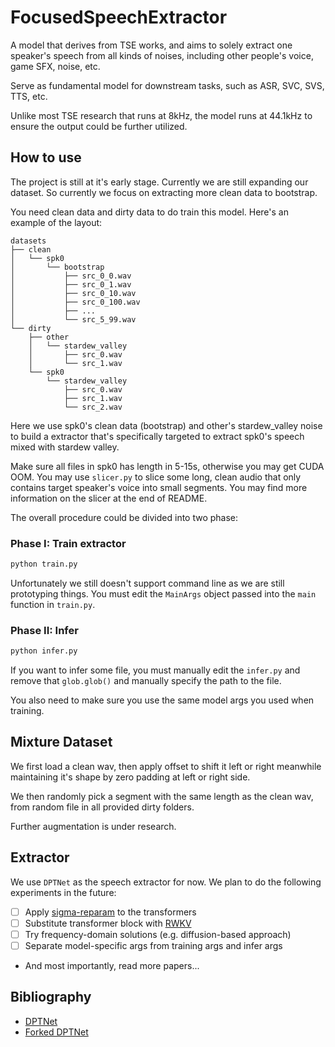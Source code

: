 # FocusedSpeechExtractor

A model that derives from TSE works, and aims to solely extract one speaker's speech from all kinds of noises, including other people's voice, game SFX, noise, etc.

Serve as fundamental model for downstream tasks, such as ASR, SVC, SVS, TTS, etc.

Unlike most TSE research that runs at 8kHz, the model runs at 44.1kHz to ensure the output could be further utilized.

## How to use

The project is still at it's early stage. Currently we are still expanding our dataset. So currently we focus on extracting more clean data to bootstrap.

You need clean data and dirty data to do train this model. Here's an example of the layout:

```
datasets
├── clean
│   └── spk0
│       └── bootstrap
│           ├── src_0_0.wav
│           ├── src_0_1.wav
│           ├── src_0_10.wav
│           ├── src_0_100.wav
│           ├── ...
│           └── src_5_99.wav
└── dirty
    ├── other
    │   └── stardew_valley
    │       ├── src_0.wav
    │       └── src_1.wav
    └── spk0
        └── stardew_valley
            ├── src_0.wav
            ├── src_1.wav
            └── src_2.wav
```

Here we use spk0's clean data (bootstrap) and other's stardew_valley noise to build a extractor that's specifically targeted to extract spk0's speech mixed with stardew valley.

Make sure all files in spk0 has length in 5-15s, otherwise you may get CUDA OOM. You may use `slicer.py` to slice some long, clean audio that only contains target speaker's voice into small segments. You may find more information on the slicer at the end of README.

The overall procedure could be divided into two phase:

### Phase I: Train extractor

```bash
python train.py
```

Unfortunately we still doesn't support command line as we are still prototyping things. You must edit the `MainArgs` object passed into the `main` function in `train.py`.

### Phase II: Infer

```bash
python infer.py
```

If you want to infer some file, you must manually edit the `infer.py` and remove that `glob.glob()` and manually specify the path to the file.

You also need to make sure you use the same model args you used when training.

## Mixture Dataset

We first load a clean wav, then apply offset to shift it left or right meanwhile maintaining it's shape by zero padding at left or right side.

We then randomly pick a segment with the same length as the clean wav, from random file in all provided dirty folders.

Further augmentation is under research.

## Extractor

We use `DPTNet` as the speech extractor for now. We plan to do the following experiments in the future:

- [ ] Apply [sigma-reparam](https://github.com/apple/ml-sigma-reparam.git) to the transformers
- [ ] Substitute transformer block with [RWKV](https://github.com/BlinkDL/RWKV-LM.git)
- [ ] Try frequency-domain solutions (e.g. diffusion-based approach)
- [ ] Separate model-specific args from training args and infer args
- And most importantly, read more papers...

## Bibliography

- [DPTNet](https://arxiv.org/pdf/2007.13975.pdf)
- [Forked DPTNet](https://github.com/ilyakava/DPTNet)
